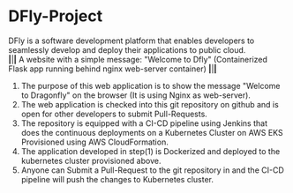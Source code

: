 # DFly-Project
DFly is a software development platform that enables developers to seamlessly develop and deploy their applications to public cloud.  
**************************|**************************|**************************|**************************
A website with a simple message: "Welcome to Dfly" (Containerized Flask app running behind nginx web-server container)
**************************|**************************|**************************|**************************
1. The purpose of this web application is to show the message "Welcome to Dragonfly" on the browser (It is using Nginx as web-server).
2. The web application is checked into this git repository on github and is open for other developers to submit Pull-Requests.
3. The repository is equipped with a CI-CD pipeline using Jenkins that does the continuous deployments on a Kubernetes Cluster on AWS EKS Provisioned using AWS        CloudFormation.
4. The application developed in step(1) is Dockerized and deployed to the kubernetes cluster provisioned above.
5. Anyone can Submit a Pull-Request to the git repository in and the CI-CD pipeline will push the changes to Kubernetes cluster.
